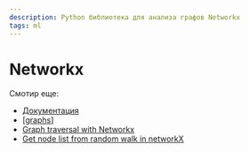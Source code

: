 ```yaml
---
description: Python библиотека для анализа графов Networkx
tags: ml
---
```

# Networkx

Смотир еще:

- [Документация](https://networkx.org/)
- [[graphs]]
- [Graph traversal with Networkx](https://stackoverflow.com/questions/14259233/graph-traversal-with-networkx-python)
- [Get node list from random walk in networkX](https://stackoverflow.com/questions/37311651/get-node-list-from-random-walk-in-networkx)

[//begin]: # "Autogenerated link references for markdown compatibility"
[graphs]: ../lists/graphs "Machine learning with graphs"
[//end]: # "Autogenerated link references"